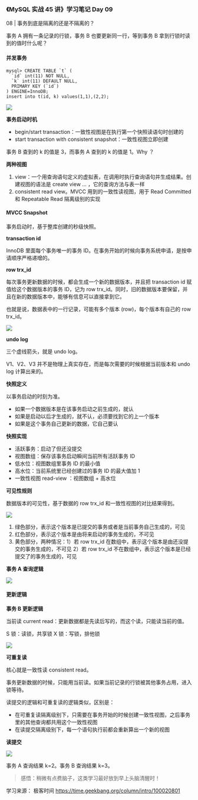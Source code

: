 ### 《MySQL 实战 45 讲》学习笔记 Day 09

08 | 事务到底是隔离的还是不隔离的？

事务 A 拥有一条记录的行锁，事务 B 也要更新同一行，等到事务 B 拿到行锁时读到的值时什么呢？

#### 并发事务

```
mysql> CREATE TABLE `t` (
  `id` int(11) NOT NULL,
  `k` int(11) DEFAULT NULL,
  PRIMARY KEY (`id`)
) ENGINE=InnoDB;
insert into t(id, k) values(1,1),(2,2);
```

![](media/16789883077500.jpg)

**事务启动时机**

* begin/start transaction：一致性视图是在执行第一个快照读语句时创建的
* start transaction with consistent snapshot：一致性视图立即创建

事务 B 查到的 k 的值是 3，而事务 A 查到的 k 的值是 1。Why ？

**两种视图**

1. view：一个用查询语句定义的虚拟表，在调用时执行查询语句并生成结果。创建视图的语法是 create view … ，它的查询方法与表一样
2. consistent read view。MVCC 用到的一致性读视图，用于 Read Committed 和 Repeatable Read 隔离级别的实现

#### MVCC Snapshot

事务启动时，基于整库创建的秒级快照。

**transaction id**

InnoDB 里面每个事务唯一的事务 ID。在事务开始的时候向事务系统申请，是按申请顺序严格递增的。

**row trx_id**

每次事务更新数据的时候，都会生成一个新的数据版本，并且把 transaction id 赋值给这个数据版本的事务 ID，记为 row trx_id。同时，旧的数据版本要保留，并且在新的数据版本中，能够有信息可以直接拿到它。

也就是说，数据表中的一行记录，可能有多个版本 (row)，每个版本有自己的 row trx_id。

![](media/16789891070244.jpg)

**undo log**

三个虚线箭头，就是 undo log。

V1、V2、V3 并不是物理上真实存在，而是每次需要的时候根据当前版本和 undo log 计算出来的。

**快照定义**

以事务启动的时刻为准。

* 如果一个数据版本是在该事务启动之前生成的，就认
* 如果是启动以后才生成的，就不认，必须要找到它的上一个版本
* 如果是这个事务自己更新的数据，它自己要认

**快照实现**

* 活跃事务：启动了但还没提交
* 视图数组：保存该事务启动瞬间当前所有活跃事务 ID
* 低水位：视图数组里事务 ID 的最小值
* 高水位：当前系统里已经创建过的事务 ID 的最大值加 1
* 一致性视图 read-view ：视图数组 + 高水位

**可见性规则**

数据版本的可见性，基于数据的 row trx_id 和一致性视图的对比结果得到。

![](media/16789903344723.jpg)

1. 绿色部分，表示这个版本是已提交的事务或者是当前事务自己生成的，可见
2. 红色部分，表示这个版本是由将来启动的事务生成的，不可见
3. 黄色部分，两种情况：1）若 row trx_id 在数组中，表示这个版本是由还没提交的事务生成的，不可见 2）若 row trx_id 不在数组中，表示这个版本是已经提交了的事务生成的，可见

**事务 A 查询逻辑**

![](media/16789908490471.jpg)

#### 更新逻辑

**事务 B 更新逻辑**

当前读 current read：更新数据都是先读后写的，而这个读，只能读当前的值。

S 锁：读锁，共享锁
X 锁：写锁，排他锁

![](media/16789909214246.jpg)

**可重复读**

核心就是一致性读 consistent read。

事务更新数据的时候，只能用当前读。如果当前记录的行锁被其他事务占用，进入锁等待。

读提交的逻辑和可重复读的逻辑类似，区别是：

* 在可重复读隔离级别下，只需要在事务开始的时候创建一致性视图，之后事务里的其他查询都共用这个一致性视图
* 在读提交隔离级别下，每一个语句执行前都会重新算出一个新的视图

**读提交**

![](media/16789912222014.jpg)

事务 A 查询结果 k=2。事务 B 查询结果 k=3。

> 感悟：稍微有点费脑子，这类学习最好放到早上头脑清醒时！

学习来源： 极客时间 https://time.geekbang.org/column/intro/100020801


